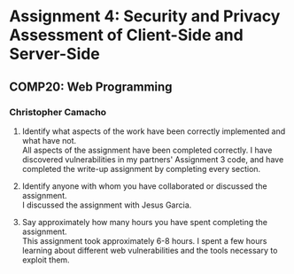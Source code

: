 # Assignment 4: Security and Privacy Assessment of Client-Side and Server-Side
## COMP20: Web Programming
### Christopher Camacho

1) Identify what aspects of the work have been correctly implemented and what have not.  
All aspects of the assignment have been completed correctly. I have discovered
vulnerabilities in my partners' Assignment 3 code, and have completed the
write-up assignment by completing every section.

2) Identify anyone with whom you have collaborated or discussed the assignment.  
I discussed the assignment with Jesus Garcia.

3) Say approximately how many hours you have spent completing the assignment.  
This assignment took approximately 6-8 hours. I spent a few hours learning about
different web vulnerabilities and the tools necessary to exploit them.
